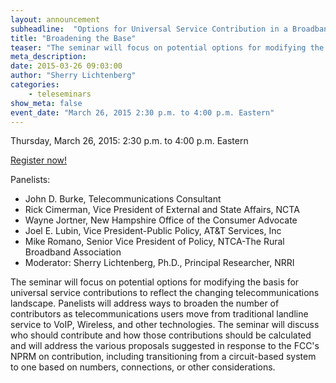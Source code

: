 ```yaml
---
layout: announcement
subheadline:  "Options for Universal Service Contribution in a Broadband World"
title: "Broadening the Base"
teaser: "The seminar will focus on potential options for modifying the basis for universal service contributions to reflect the changing telecommunications landscape. Panelists will address ways to broaden the number of contributors as telecommunications users move from traditional landline service to VoIP, Wireless, and other technologies.  The seminar will discuss who should contribute and how those contributions should be calculated and will address the various proposals suggested in response to the FCC's NPRM on contribution, including transitioning from a circuit-based system to one based on numbers, connections, or other considerations."
meta_description:
date: 2015-03-26 09:03:00
author: "Sherry Lichtenberg"
categories:
    - teleseminars
show_meta: false
event_date: "March 26, 2015 2:30 p.m. to 4:00 p.m. Eastern"
---
```

Thursday, March 26, 2015: 2:30 p.m. to 4:00 p.m. Eastern

<a href="http://www.regonline.com/broadeningthebase">Register now!</a>

Panelists:

- John D. Burke, Telecommunications Consultant
- Rick Cimerman, Vice President of External and State Affairs, NCTA
- Wayne Jortner, New Hampshire Office of the Consumer Advocate
- Joel E. Lubin, Vice President-Public Policy, AT&T Services, Inc
- Mike Romano, Senior Vice President of Policy, NTCA-The Rural Broadband Association
- Moderator: Sherry Lichtenberg, Ph.D., Principal Researcher, NRRI

The seminar will focus on potential options for modifying the basis for universal service contributions to reflect the changing telecommunications landscape.  Panelists will address ways to broaden the number of contributors as telecommunications users move from traditional landline service to VoIP, Wireless, and other technologies.  The seminar will discuss who should contribute and how those contributions should be calculated and will address the various proposals suggested in response to the FCC's NPRM on contribution, including transitioning from a circuit-based system to one based on numbers, connections, or other considerations.
